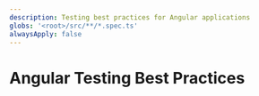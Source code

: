 ```yaml
---
description: Testing best practices for Angular applications
globs: '<root>/src/**/*.spec.ts'
alwaysApply: false
---
```


# Angular Testing Best Practices

<!--
TODO: Add content for Angular testing best practices.
Follow unified schema guidelines.
-->
